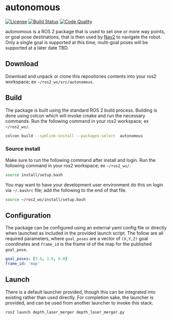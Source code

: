 # autonomous
[![License](https://img.shields.io/badge/License-Apache_2.0-blue.svg?style=plastic)](https://github.com/wltjr/autonomous/blob/master/LICENSE.txt)
[![Build Status](https://github.com/wltjr/autonomous/actions/workflows/docker_build.yml/badge.svg)](https://github.com/wltjr/autonomous/actions)
[![Code Quality](https://sonarcloud.io/api/project_badges/measure?project=wltjr_autonomous&metric=alert_status)](https://sonarcloud.io/dashboard?id=wltjr_autonomous)

autonomous is a ROS 2 package that is used to set one or more way points, or goal
pose destinations, that is then used by [Nav2](https://nav2.org/) to navigate
the robot. Only a single goal is supported at this time, multi-goal poses will
be supported at a later date TBD.

## Download
Download and unpack or clone this repositories contents into your ros2
workspace; ex `~/ros2_ws/src/autonomous`.


## Build
The package is built using the standard ROS 2 build process. Building is done
using colcon which will invoke cmake and run the necessary commands. Run the
following command in your ros2 workspace; ex `~/ros2_ws/`.
```bash
colcon build --symlink-install --packages-select  autonomous
```

### Source install
Make sure to run the following command after install and login. Run the
following command in your ros2 workspace; ex `~/ros2_ws/`.
```bash
source install/setup.bash
```

You may want to have your development user environment do this on login via
`~/.bashrc` file; add the following to the end of that file.
```bash
source ~/ros2_ws/install/setup.bash
```

## Configuration
The package can be configured using an external yaml config file or directly
when launched as included in the provided launch script. The follow are all
required parameters, where `goal_poses` are a vector of `(X,Y,Z)` goal
coordinates and `frame_id` is the frame id of the map for the published `goal_pose`.
```yaml
goal_poses: [3.0, 3.0, 0.0]
frame_id: 'map'
```

## Launch
There is a default launcher provided, though this can be integrated into
existing rather than used directly. For completion sake, the launcher is
provided, and can be used from another launcher to invoke this stack.

```bash
ros2 launch depth_laser_merger depth_laser_merger.py
```
